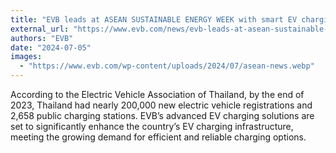 ```yaml
---
title: "EVB leads at ASEAN SUSTAINABLE ENERGY WEEK with smart EV charging solutions"
external_url: "https://www.evb.com/news/evb-leads-at-asean-sustainable-energy-week-with-smart-ev-charging-solutions/"
authors: "EVB"
date: "2024-07-05"
images:
  - "https://www.evb.com/wp-content/uploads/2024/07/asean-news.webp"
---
```


According to the Electric Vehicle Association of Thailand, by the end of 2023, Thailand had nearly 200,000 new electric vehicle registrations and 2,658 public charging stations. EVB’s advanced EV charging solutions are set to significantly enhance the country’s EV charging infrastructure, meeting the growing demand for efficient and reliable charging options.